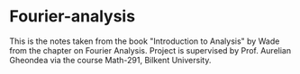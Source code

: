 # Fourier-analysis

This is the notes taken from the book "Introduction to Analysis" by Wade from the chapter on Fourier Analysis.
Project is supervised by Prof. Aurelian Gheondea via the course Math-291, Bilkent University.

